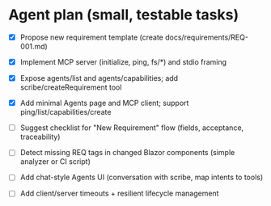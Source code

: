 # Agent plan (small, testable tasks)

- [x] Propose new requirement template (create docs/requirements/REQ-001.md)
- [x] Implement MCP server (initialize, ping, fs/*) and stdio framing
- [x] Expose agents/list and agents/capabilities; add scribe/createRequirement tool
- [x] Add minimal Agents page and MCP client; support ping/list/capabilities/create
- [ ] Suggest checklist for "New Requirement" flow (fields, acceptance, traceability)
- [ ] Detect missing REQ tags in changed Blazor components (simple analyzer or CI script)
- [ ] Add chat-style Agents UI (conversation with scribe, map intents to tools)
- [ ] Add client/server timeouts + resilient lifecycle management

